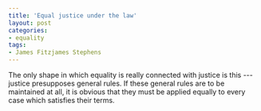 ```yaml
---
title: 'Equal justice under the law'
layout: post
categories:
- equality
tags:
- James Fitzjames Stephens
---
```


The only shape in which equality is really connected with justice is this --- justice presupposes general rules. If these general rules are to be maintained at all, it is obvious that they must be applied equally to every case which satisfies their terms.